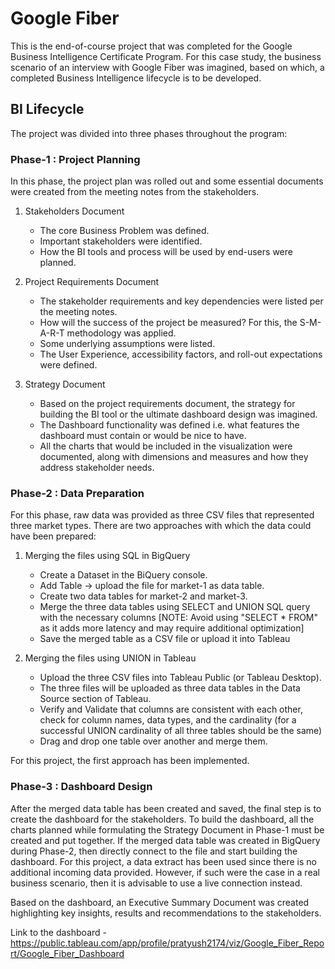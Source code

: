 # Google Fiber 


This is the end-of-course project that was completed for the Google Business Intelligence Certificate Program. For this case study, the business scenario of an interview with Google Fiber was imagined, based on which, a completed Business Intelligence lifecycle is to be developed.

## BI Lifecycle 

The project was divided into three phases throughout the program: 

### Phase-1 : Project Planning 

In this phase, the project plan was rolled out and some essential documents were created from the meeting notes from the stakeholders.

1. Stakeholders Document

   - The core Business Problem was defined. 
   - Important stakeholders were identified.
   - How the BI tools and process will be used by end-users were planned.
      
2. Project Requirements Document

   - The stakeholder requirements and key dependencies were listed per the meeting notes. 
   - How will the success of the project be measured? For this, the S-M-A-R-T methodology was applied.
   - Some underlying assumptions were listed.
   - The User Experience, accessibility factors, and roll-out expectations were defined. 

3. Strategy Document
   
   - Based on the project requirements document, the strategy for building the BI tool or the ultimate dashboard design was imagined.
   - The Dashboard functionality was defined i.e. what features the dashboard must contain or would be nice to have.
   - All the charts that would be included in the visualization were documented, along with dimensions and measures and how they address stakeholder needs.   

### Phase-2 : Data Preparation 

For this phase, raw data was provided as three CSV files that represented three market types. There are two approaches with which the data could have been prepared: 

1. Merging the files using SQL in BigQuery
   
   - Create a Dataset in the BiQuery console.
   - Add Table -> upload the file for market-1 as data table.
   - Create two data tables for market-2 and market-3.
   - Merge the three data tables using SELECT and UNION SQL query with the necessary columns [NOTE: Avoid using "SELECT * FROM" as it adds more latency and may require additional optimization]
   - Save the merged table as a CSV file or upload it into Tableau  
   
2. Merging the files using UNION in Tableau
   - Upload the three CSV files into Tableau Public (or Tableau Desktop).
   - The three files will be uploaded as three data tables in the Data Source section of Tableau.  
   - Verify and Validate that columns are consistent with each other, check for column names, data types, and the cardinality (for a successful UNION cardinality of all three tables should be the same)
   - Drag and drop one table over another and merge them.    

For this project, the first approach has been implemented. 

### Phase-3 : Dashboard Design 

After the merged data table has been created and saved, the final step is to create the dashboard for the stakeholders. To build the dashboard, all the charts planned while formulating the Strategy Document in Phase-1 must be created and put together. If the merged data table was created in BigQuery during Phase-2, then directly connect to the file and start building the dashboard. For this project, a data extract has been used since there is no additional incoming data provided. However, if such were the case in a real business scenario, then it is advisable to use a live connection instead. 

Based on the dashboard, an Executive Summary Document was created highlighting key insights, results and recommendations to the stakeholders. 

Link to the dashboard - https://public.tableau.com/app/profile/pratyush2174/viz/Google_Fiber_Report/Google_Fiber_Dashboard




